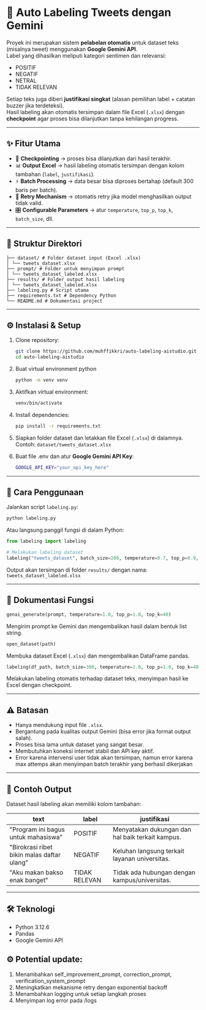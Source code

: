 # 📌 Auto Labeling Tweets dengan Gemini

Proyek ini merupakan sistem **pelabelan otomatis** untuk dataset teks (misalnya tweet) menggunakan **Google Gemini API**.  
Label yang dihasilkan meliputi kategori sentimen dan relevansi:

- POSITIF
- NEGATIF
- NETRAL
- TIDAK RELEVAN

Setiap teks juga diberi **justifikasi singkat** (alasan pemilihan label + catatan buzzer jika terdeteksi).  
Hasil labeling akan otomatis tersimpan dalam file Excel (`.xlsx`) dengan **checkpoint** agar proses bisa dilanjutkan tanpa kehilangan progress.

---

## ✨ Fitur Utama

- 🔄 **Checkpointing** → proses bisa dilanjutkan dari hasil terakhir.
- 📊 **Output Excel** → hasil labeling otomatis tersimpan dengan kolom tambahan (`label`, `justifikasi`).
- ⚡ **Batch Processing** → data besar bisa diproses bertahap (default 300 baris per batch).
- 🔐 **Retry Mechanism** → otomatis retry jika model menghasilkan output tidak valid.
- 🎛 **Configurable Parameters** → atur `temperature`, `top_p`, `top_k`, `batch_size`, dll.

---

## 📂 Struktur Direktori

```
├── dataset/ # Folder dataset input (Excel .xlsx)
│ └── tweets_dataset.xlsx
├── prompt/ # Folder untuk menyimpan prompt
│ └── tweets_dataset_labeled.xlsx
├── results/ # Folder output hasil labeling
│ └── tweets_dataset_labeled.xlsx
├── labeling.py # Script utama
├── requirements.txt # Dependency Python
└── README.md # Dokumentasi project
```

---

## ⚙️ Instalasi & Setup

1. Clone repository:

   ```bash
   git clone https://github.com/muhffikkri/auto-labeling-aistudio.git
   cd auto-labeling-aistudio
   ```

2. Buat virtual environment python

   ```bash
   python -m venv venv
   ```

3. Aktifkan virtual environment:

   ```bash
   venv/bin/activate
   ```

4. Install dependencies:

   ```bash
   pip install -r requirements.txt
   ```

5. Siapkan folder dataset dan letakkan file Excel (`.xlsx`) di dalamnya.
   Contoh: `dataset/tweets_dataset.xlsx`

6. Buat file .env dan atur **Google Gemini API Key**:

   ```bash
   GOOGLE_API_KEY="your_api_key_here"
   ```

---

## 🚀 Cara Penggunaan

Jalankan script `labeling.py`:

```bash
python labeling.py
```

Atau langsung panggil fungsi di dalam Python:

```python
from labeling import labeling

# Melakukan labeling dataset
labeling("tweets_dataset", batch_size=200, temperature=0.7, top_p=0.9, top_k=40)
```

Output akan tersimpan di folder `results/` dengan nama:
`tweets_dataset_labeled.xlsx`

---

## 📖 Dokumentasi Fungsi

```python
genai_generate(prompt, temperature=1.0, top_p=1.0, top_k=40)
```

Mengirim prompt ke Gemini dan mengembalikan hasil dalam bentuk list string.

```python
open_dataset(path)
```

Membuka dataset Excel (`.xlsx`) dan mengembalikan DataFrame pandas.

```python
labeling(df_path, batch_size=300, temperature=1.0, top_p=1.0, top_k=40, max_retry=3)
```

Melakukan labeling otomatis terhadap dataset teks, menyimpan hasil ke Excel dengan checkpoint.

---

## ⚠️ Batasan

- Hanya mendukung input file `.xlsx`.
- Bergantung pada kualitas output Gemini (bisa error jika format output salah).
- Proses bisa lama untuk dataset yang sangat besar.
- Membutuhkan koneksi internet stabil dan API key aktif.
- Error karena intervensi user tidak akan tersimpan, namun error karena max attemps akan menyimpan batch terakhir yang berhasil dikerjakan

---

## 📌 Contoh Output

Dataset hasil labeling akan memiliki kolom tambahan:

| text                                       | label         | justifikasi                                      |
| ------------------------------------------ | ------------- | ------------------------------------------------ |
| "Program ini bagus untuk mahasiswa"        | POSITIF       | Menyatakan dukungan dan hal baik terkait kampus. |
| "Birokrasi ribet bikin malas daftar ulang" | NEGATIF       | Keluhan langsung terkait layanan universitas.    |
| "Aku makan bakso enak banget"              | TIDAK RELEVAN | Tidak ada hubungan dengan kampus/universitas.    |

---

## 🛠️ Teknologi

- Python 3.12.6
- Pandas
- Google Gemini API

## ⚙ Potential update:

1. Menambahkan self_improvement_prompt, correction_prompt, verification_system_prompt
2. Meningkatkan mekanisme retry dengan exponential backoff
3. Menambahkan logging untuk setiap langkah proses
4. Menyimpan log error pada /logs
